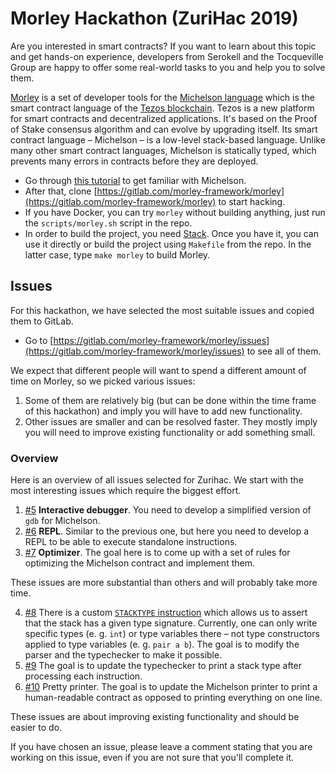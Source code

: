 # Morley Hackathon (ZuriHac 2019)

Are you interested in smart contracts?
If you want to learn about this topic and get hands-on experience, developers from Serokell and the Tocqueville Group are happy to offer some real-world tasks to you and help you to solve them.

[Morley](https://gitlab.com/morley-framework/morley) is a set of developer tools for the [Michelson language](https://tezos.gitlab.io/master/whitedoc/michelson.html) which is the smart contract language of the [Tezos blockchain](https://tezos.com/).
Tezos is a new platform for smart contracts and decentralized applications.
It's based on the Proof of Stake consensus algorithm and can evolve by upgrading itself.
Its smart contract language – Michelson – is a low-level stack-based language.
Unlike many other smart contract languages, Michelson is statically typed, which prevents many errors in contracts before they are deployed.

* Go through [this tutorial](https://gitlab.com/morley-framework/michelson-tutorial) to get familiar with Michelson.
* After that, clone [https://gitlab.com/morley-framework/morley](https://gitlab.com/morley-framework/morley) to start hacking.
* If you have Docker, you can try `morley` without building anything, just run the `scripts/morley.sh` script in the repo.
* In order to build the project, you need [Stack](https://docs.haskellstack.org/en/stable/README/).
Once you have it, you can use it directly or build the project using `Makefile` from the repo.
In the latter case, type `make morley` to build Morley.

## Issues

For this hackathon, we have selected the most suitable issues and copied them to GitLab.

* Go to [https://gitlab.com/morley-framework/morley/issues](https://gitlab.com/morley-framework/morley/issues) to see all of them.

We expect that different people will want to spend a different amount of time on Morley, so we picked various issues:
1. Some of them are relatively big (but can be done within the time frame of this hackathon) and imply you will have to add new functionality.
2. Other issues are smaller and can be resolved faster.
They mostly imply you will need to improve existing functionality or add something small.

### Overview

Here is an overview of all issues selected for Zurihac.
We start with the most interesting issues which require the biggest effort.
1. [#5](https://gitlab.com/morley-framework/morley/issues/5)
**Interactive debugger**.
You need to develop a simplified version of `gdb` for Michelson.
2. [#6](https://gitlab.com/morley-framework/morley/issues/6)
**REPL**.
Similar to the previous one, but here you need to develop a REPL to be able to execute standalone instructions.
3. [#7](https://gitlab.com/morley-framework/morley/issues/7)
**Optimizer**.
The goal here is to come up with a set of rules for optimizing the Michelson contract and implement them.

These issues are more substantial than others and will probably take more time.

4. [#8](https://gitlab.com/morley-framework/morley/issues/8)
There is a custom [`STACKTYPE` instruction](https://gitlab.com/morley-framework/morley/blob/master/docs/morleyInstructions.md#stacktype) which allows us to assert that the stack has a given type signature.
Currently, one can only write specific types (e. g. `int`) or type variables there – not type constructors applied to type variables (e. g. `pair a b`).
The goal is to modify the parser and the typechecker to make it possible.
5. [#9](https://gitlab.com/morley-framework/morley/issues/9)
The goal is to update the typechecker to print a stack type after processing each instruction.
6. [#10](https://gitlab.com/morley-framework/morley/issues/10)
Pretty printer.
The goal is to update the Michelson printer to print a human-readable contract as opposed to printing everything on one line.

These issues are about improving existing functionality and should be easier to do.

If you have chosen an issue, please leave a comment stating that you are working on this issue, even if you are not sure that you'll complete it.
